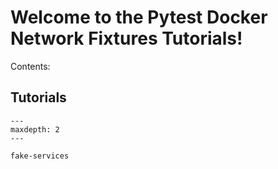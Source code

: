 # Welcome to the Pytest Docker Network Fixtures Tutorials!


Contents:

## Tutorials


```{toctree}
---
maxdepth: 2
---

fake-services
```
